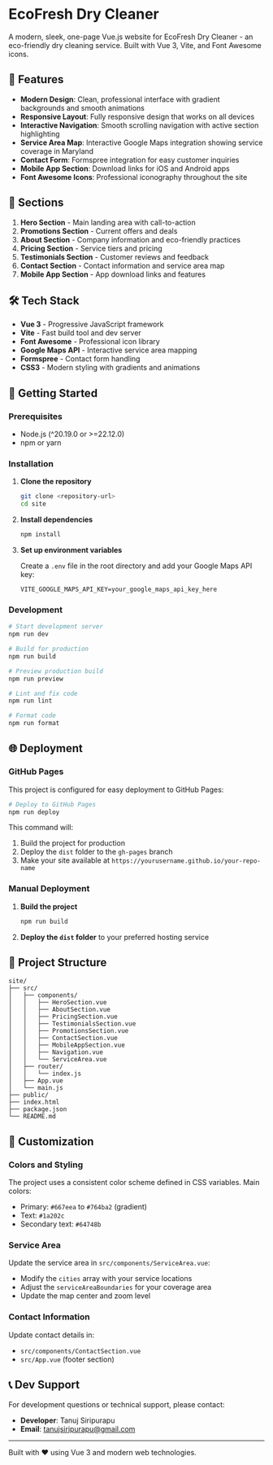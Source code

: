 # EcoFresh Dry Cleaner

A modern, sleek, one-page Vue.js website for EcoFresh Dry Cleaner - an eco-friendly dry cleaning service. Built with Vue 3, Vite, and Font Awesome icons.

## 🌟 Features

- **Modern Design**: Clean, professional interface with gradient backgrounds and smooth animations
- **Responsive Layout**: Fully responsive design that works on all devices
- **Interactive Navigation**: Smooth scrolling navigation with active section highlighting
- **Service Area Map**: Interactive Google Maps integration showing service coverage in Maryland
- **Contact Form**: Formspree integration for easy customer inquiries
- **Mobile App Section**: Download links for iOS and Android apps
- **Font Awesome Icons**: Professional iconography throughout the site

## 📱 Sections

1. **Hero Section** - Main landing area with call-to-action
2. **Promotions Section** - Current offers and deals
3. **About Section** - Company information and eco-friendly practices
4. **Pricing Section** - Service tiers and pricing
5. **Testimonials Section** - Customer reviews and feedback
6. **Contact Section** - Contact information and service area map
7. **Mobile App Section** - App download links and features

## 🛠️ Tech Stack

- **Vue 3** - Progressive JavaScript framework
- **Vite** - Fast build tool and dev server
- **Font Awesome** - Professional icon library
- **Google Maps API** - Interactive service area mapping
- **Formspree** - Contact form handling
- **CSS3** - Modern styling with gradients and animations

## 🚀 Getting Started

### Prerequisites

- Node.js (^20.19.0 or >=22.12.0)
- npm or yarn

### Installation

1. **Clone the repository**

   ```bash
   git clone <repository-url>
   cd site
   ```

2. **Install dependencies**

   ```bash
   npm install
   ```

3. **Set up environment variables**

   Create a `.env` file in the root directory and add your Google Maps API key:

   ```
   VITE_GOOGLE_MAPS_API_KEY=your_google_maps_api_key_here
   ```

### Development

```bash
# Start development server
npm run dev

# Build for production
npm run build

# Preview production build
npm run preview

# Lint and fix code
npm run lint

# Format code
npm run format
```

## 🌐 Deployment

### GitHub Pages

This project is configured for easy deployment to GitHub Pages:

```bash
# Deploy to GitHub Pages
npm run deploy
```

This command will:

1. Build the project for production
2. Deploy the `dist` folder to the `gh-pages` branch
3. Make your site available at `https://yourusername.github.io/your-repo-name`

### Manual Deployment

1. **Build the project**

   ```bash
   npm run build
   ```

2. **Deploy the `dist` folder** to your preferred hosting service

## 📁 Project Structure

```
site/
├── src/
│   ├── components/
│   │   ├── HeroSection.vue
│   │   ├── AboutSection.vue
│   │   ├── PricingSection.vue
│   │   ├── TestimonialsSection.vue
│   │   ├── PromotionsSection.vue
│   │   ├── ContactSection.vue
│   │   ├── MobileAppSection.vue
│   │   ├── Navigation.vue
│   │   └── ServiceArea.vue
│   ├── router/
│   │   └── index.js
│   ├── App.vue
│   └── main.js
├── public/
├── index.html
├── package.json
└── README.md
```

## 🎨 Customization

### Colors and Styling

The project uses a consistent color scheme defined in CSS variables. Main colors:

- Primary: `#667eea` to `#764ba2` (gradient)
- Text: `#1a202c`
- Secondary text: `#64748b`

### Service Area

Update the service area in `src/components/ServiceArea.vue`:

- Modify the `cities` array with your service locations
- Adjust the `serviceAreaBoundaries` for your coverage area
- Update the map center and zoom level

### Contact Information

Update contact details in:

- `src/components/ContactSection.vue`
- `src/App.vue` (footer section)

## 📞 Dev Support

For development questions or technical support, please contact:

- **Developer**: Tanuj Siripurapu
- **Email**: tanujsiripurapu@gmail.com

---

Built with ❤️ using Vue 3 and modern web technologies.
